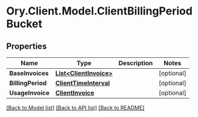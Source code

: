 # Ory.Client.Model.ClientBillingPeriodBucket

## Properties

Name | Type | Description | Notes
------------ | ------------- | ------------- | -------------
**BaseInvoices** | [**List&lt;ClientInvoice&gt;**](ClientInvoice.md) |  | [optional] 
**BillingPeriod** | [**ClientTimeInterval**](ClientTimeInterval.md) |  | [optional] 
**UsageInvoice** | [**ClientInvoice**](ClientInvoice.md) |  | [optional] 

[[Back to Model list]](../README.md#documentation-for-models) [[Back to API list]](../README.md#documentation-for-api-endpoints) [[Back to README]](../README.md)

